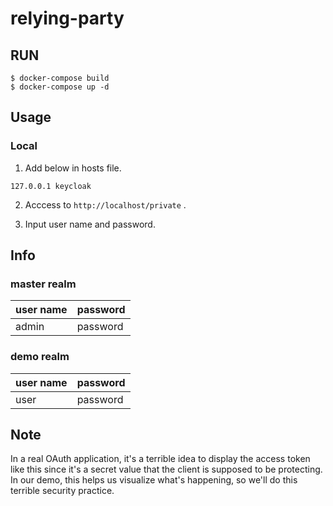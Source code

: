 # relying-party
## RUN
```
$ docker-compose build
$ docker-compose up -d
```

## Usage

### Local
1. Add below in hosts file.
```
127.0.0.1 keycloak
```
2. Acccess to ``http://localhost/private`` .

3. Input user name and password.

## Info
### master realm
|user name  |password  |
|---|---|
|admin  |password  |

### demo realm
|user name  |password  |
|---|---|
|user  |password  |

## Note
In a real OAuth application, it's a terrible idea to display the access token like this since it's a secret value that the client is supposed to be protecting.
In our demo, this helps us visualize what's happening, so we'll do this terrible security practice.
